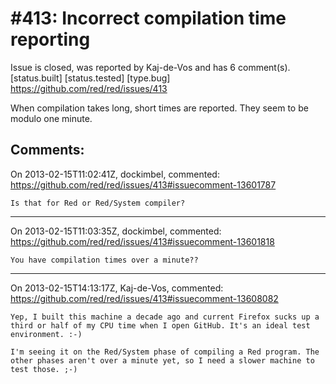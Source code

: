 
#413: Incorrect compilation time reporting
================================================================================
Issue is closed, was reported by Kaj-de-Vos and has 6 comment(s).
[status.built] [status.tested] [type.bug]
<https://github.com/red/red/issues/413>

When compilation takes long, short times are reported. They seem to be modulo one minute.



Comments:
--------------------------------------------------------------------------------

On 2013-02-15T11:02:41Z, dockimbel, commented:
<https://github.com/red/red/issues/413#issuecomment-13601787>

    Is that for Red or Red/System compiler?

--------------------------------------------------------------------------------

On 2013-02-15T11:03:35Z, dockimbel, commented:
<https://github.com/red/red/issues/413#issuecomment-13601818>

    You have compilation times over a minute??

--------------------------------------------------------------------------------

On 2013-02-15T14:13:17Z, Kaj-de-Vos, commented:
<https://github.com/red/red/issues/413#issuecomment-13608082>

    Yep, I built this machine a decade ago and current Firefox sucks up a third or half of my CPU time when I open GitHub. It's an ideal test environment. :-)
    
    I'm seeing it on the Red/System phase of compiling a Red program. The other phases aren't over a minute yet, so I need a slower machine to test those. ;-)

